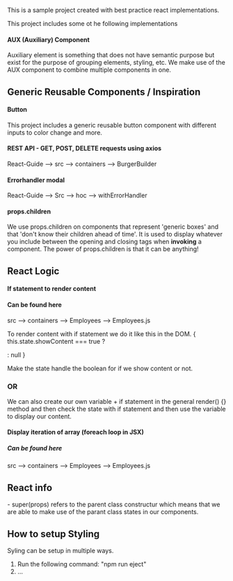 This is a sample project created with best practice react implementations. 

This project includes some ot he following implementations

<h4>AUX (Auxiliary) Component</h4>
Auxiliary element is something that does not have semantic purpose but exist for the purpose of grouping elements, styling, etc. We make use of the AUX component to combine multiple components in one. 

<h2>Generic Reusable Components / Inspiration</h2>

<h4>Button</h4>
This project includes a generic reusable button component with different inputs to color change and more.

<h4>REST API - GET, POST, DELETE requests using axios</h4>
React-Guide --> src --> containers --> BurgerBuilder

<h4>Errorhandler modal</h4>
React-Guide --> Src --> hoc --> withErrorHandler

<h4>props.children</h4>
We use props.children on components that represent 'generic boxes' and that 'don't know their children ahead of time'. It is used to display whatever you include between the opening and closing tags when <b>invoking</b> a component. The power of props.children is that it can be anything! 


<h2> React Logic </h2>

<h4>If statement to render content </h4>

<h4> Can be found here </h4>
src --> containers --> Employees --> Employees.js

To render content with if statement we do it like this in the DOM.
{ this.state.showContent === true ? 
  <div
    <p im visible </p
  div> : null
 } 
 
 Make the state handle the boolean for if we show content or not. 
 
 <h3> OR </h3>
 We can also create our own variable + if statement in the general render() {} method and then check the state with if statement and then use the variable to display our content. 
 
 <h4>Display iteration of array (foreach loop in JSX)</h4>
 <h5>Can be found here </h5>
 src --> containers --> Employees --> Employees.js

<h2> React info </h2>
- super(props) refers to the parent class constructur which means that we are able to make use of the parant class states in our components.


<h2>How to setup Styling</h2>

Syling can be setup in multiple ways.

1. Run the following command: "npm run eject" 
2. ...
